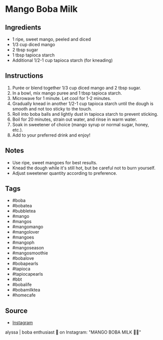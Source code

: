  # Mango Boba Milk

## Ingredients

- 1 ripe, sweet mango, peeled and diced
- 1/3 cup diced mango
- 2 tbsp sugar
- 1 tbsp tapioca starch
- Additional 1/2-1 cup tapioca starch (for kneading)

## Instructions

1. Purée or blend together 1/3 cup diced mango and 2 tbsp sugar.
2. In a bowl, mix mango puree and 1 tbsp tapioca starch.
3. Microwave for 1 minute. Let cool for 1-2 minutes.
4. Gradually knead in another 1/2-1 cup tapioca starch until the dough is smooth and not too sticky to the touch.
5. Roll into boba balls and lightly dust in tapioca starch to prevent sticking.
6. Boil for 20 minutes, strain out water, and rinse in warm water.
7. Soak in sweetener of choice (mango syrup or normal sugar, honey, etc.).
8. Add to your preferred drink and enjoy!

## Notes

- Use ripe, sweet mangoes for best results.
- Knead the dough while it's still hot, but be careful not to burn yourself.
- Adjust sweetener quantity according to preference.

## Tags

- #boba
- #bobatea
- #bubbletea
- #mango
- #mangos
- #mangomango
- #mangolover
- #mangoes
- #mangoph
- #mangoseason
- #mangosmoothie
- #bobalove
- #bobapearls
- #tapioca
- #tapiocapearls
- #bbt
- #bobalife
- #bobamilktea
- #homecafe

## Source

- [Instagram](https://www.instagram.com/p/ChBQqtNJrz9)

alyssa | boba enthusiast 🧋 on Instagram: "MANGO BOBA MILK 🥭🧋"